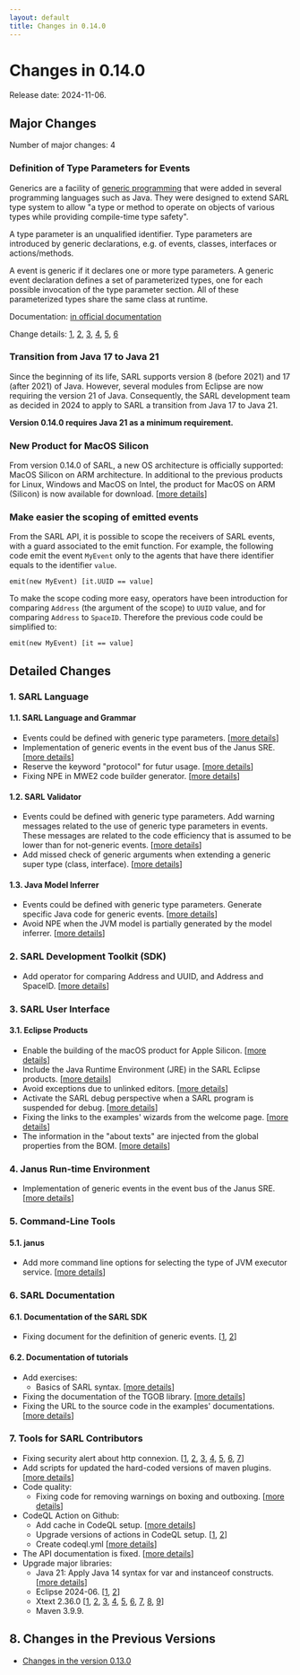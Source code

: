 ```yaml
---
layout: default
title: Changes in 0.14.0
---
```


# Changes in 0.14.0

Release date: 2024-11-06.

## Major Changes

Number of major changes: 4

### Definition of Type Parameters for Events

Generics are a facility of [generic programming](https://en.wikipedia.org/wiki/Generic_programming) that were added in several programming languages such as Java.
They were designed to extend SARL type system to allow "a type or method to operate on objects of various types while providing compile-time type safety".

A type parameter is an unqualified identifier.
Type parameters are introduced by generic declarations, e.g. of events, classes, interfaces or actions/methods.

A event is generic if it declares one or more type parameters.
A generic event declaration defines a set of parameterized types, one for each possible invocation of the type parameter section.
All of these parameterized types share the same class at runtime.

Documentation: [in official documentation](http://www.sarl.io/docs/official/reference/Event.html)


Change details: [1](http://sarl.io/sarl/sarl/commit/7222fea427ccc30c5f463fc68d306625a1574ffa), [2](http://sarl.io/sarl/sarl/commit/c25a092b75bf6495d1c9f62256c56259cfb97be8), [3](http://sarl.io/sarl/sarl/commit/d808e052c2bc895be25ffe70d7818d2f5d3a7ccd), [4](http://sarl.io/sarl/sarl/commit/137be5acf36264a02b727409c98f0fcf06f251f4), [5](http://sarl.io/sarl/sarl/commit/e96140bb028fc6c450bf7112253534034df66ccf), [6](http://sarl.io/sarl/sarl/commit/47b6a0b82139a4c946494c0abd0030e6ea87f401)


### Transition from Java 17 to Java 21

Since the beginning of its life, SARL supports version 8 (before 2021) and 17 (after 2021) of Java.
However, several modules from Eclipse are now requiring the version 21 of Java.
Consequently, the SARL development team as decided in 2024 to apply to SARL a transition from Java 17 to Java 21.

**Version 0.14.0 requires Java 21 as a minimum requirement.**


### New Product for MacOS Silicon

From version 0.14.0 of SARL, a new OS architecture is officially supported: MacOS Silicon on ARM architecture.
In additional to the previous products for Linux, Windows and MacOS on Intel, the product for MacOS on ARM (Silicon) is now available for download. [[more details](http://sarl.io/sarl/sarl/commit/406672ac8dca59163b99834733bb73b2292021c0)]


### Make easier the scoping of emitted events

From the SARL API, it is possible to scope the receivers of SARL events, with a guard associated to the emit function.
For example, the following code emit the event `MyEvent` only to the agents that have there identifier equals to the identifier `value`.

```sarl
emit(new MyEvent) [it.UUID == value]
```

To make the scope coding more easy, operators have been introduction for comparing `Address` (the argument of the scope) to `UUID` value, and for comparing `Address` to `SpaceID`. Therefore the previous code could be simplified to:

```sarl
emit(new MyEvent) [it == value]
```


## Detailed Changes

### 1. SARL Language

#### 1.1. SARL Language and Grammar

* Events could be defined with generic type parameters. [[more details](http://sarl.io/sarl/sarl/commit/7222fea427ccc30c5f463fc68d306625a1574ffa)]
* Implementation of generic events in the event bus of the Janus SRE. [[more details](http://sarl.io/sarl/sarl/commit/e96140bb028fc6c450bf7112253534034df66ccf)]
* Reserve the keyword "protocol" for futur usage. [[more details](http://sarl.io/sarl/sarl/commit/35bd5c37c6145784b19d912b901b0b04ee3e3f2c)]
* Fixing NPE in MWE2 code builder generator. [[more details](http://sarl.io/sarl/sarl/commit/4325e41409907ca80f1a037289f14390d8399cba)]


#### 1.2. SARL Validator

* Events could be defined with generic type parameters. Add warning messages related to the use of generic type parameters in events. These messages are related to the code efficiency that is assumed to be lower than for not-generic events. [[more details](http://sarl.io/sarl/sarl/commit/137be5acf36264a02b727409c98f0fcf06f251f4)]
* Add missed check of generic arguments when extending a generic super type (class, interface). [[more details](http://sarl.io/sarl/sarl/commit/a0f450ddcf9965462dc07d3ae1944769197c11af)]


#### 1.3. Java Model Inferrer

* Events could be defined with generic type parameters. Generate specific Java code for generic events. [[more details](http://sarl.io/sarl/sarl/commit/c25a092b75bf6495d1c9f62256c56259cfb97be8)]
* Avoid NPE when the JVM model is partially generated by the model inferrer. [[more details](http://sarl.io/sarl/sarl/commit/1f92cef8df5789bfadf0240f472ba42198b7db4c)]


### 2. SARL Development Toolkit (SDK)

* Add operator for comparing Address and UUID, and Address and SpaceID. [[more details](http://sarl.io/sarl/sarl/commit/fbef0a93654447bf174c838f7787e60205014dcc)]


### 3. SARL User Interface

#### 3.1. Eclipse Products

* Enable the building of the macOS product for Apple Silicon. [[more details](http://sarl.io/sarl/sarl/commit/406672ac8dca59163b99834733bb73b2292021c0)]
* Include the Java Runtime Environment (JRE) in the SARL Eclipse products. [[more details](http://sarl.io/sarl/sarl/commit/2cd3f33ffee9b03aa946c4c2cde515960457bba9)]
* Avoid exceptions due to unlinked editors. [[more details](http://sarl.io/sarl/sarl/commit/e294e6b813dcc50d2fb1bc11dc835a944d481f44)]
* Activate the SARL debug perspective when a SARL program is suspended for debug. [[more details](http://sarl.io/sarl/sarl/commit/65a5706b0d119e5c529344cb51ca62689252e166)]
* Fixing the links to the examples' wizards from the welcome page. [[more details](http://sarl.io/sarl/sarl/commit/56a2643f2a98d10cd6f2e8512491820db92f5b90)]
* The information in the "about texts" are injected from the global properties from the BOM. [[more details](http://sarl.io/sarl/sarl/commit/52564ac040751ed4aae5657b1315c5281629687f)]


### 4. Janus Run-time Environment

* Implementation of generic events in the event bus of the Janus SRE. [[more details](http://sarl.io/sarl/sarl/commit/e96140bb028fc6c450bf7112253534034df66ccf)]

### 5. Command-Line Tools

#### 5.1. janus

* Add more command line options for selecting the type of JVM executor service. [[more details](http://sarl.io/sarl/sarl/commit/155e8f7295e15d9ad84b3c5dd52dc1ea33991953)]

### 6. SARL Documentation

#### 6.1. Documentation of the SARL SDK

* Fixing document for the definition of generic events. [[1](http://sarl.io/sarl/sarl/commit/47b6a0b82139a4c946494c0abd0030e6ea87f401), [2](http://sarl.io/sarl/sarl/commit/0d4ecd1b78b701648695b1a9b6e032c05b97d0b7)]


#### 6.2. Documentation of tutorials

* Add exercises:
  * Basics of SARL syntax. [[more details](http://sarl.io/sarl/sarl/commit/9cd4a32780775c8f8106875108a322c89535dc9c)]
* Fixing the documentation of the TGOB library. [[more details](http://sarl.io/sarl/sarl/commit/4f78d0688d8a4686b769e5ea0b529a15b838e0d8)]
* Fixing the URL to the source code in the examples' documentations. [[more details](http://sarl.io/sarl/sarl/commit/e3a963df6761163ae8f35a67683886ed4acfff9d)]


### 7. Tools for SARL Contributors

* Fixing security alert about http connexion. [[1](http://sarl.io/sarl/sarl/commit/02fe4f14a55d0669c91ac647e680eeabe15f8eb4), [2](http://sarl.io/sarl/sarl/commit/5dc9faaa052023b29c636b23d64d1c905f403cd6), [3](http://sarl.io/sarl/sarl/commit/e3896d379650f8de3300c40e011d73fdbd555fbb), [4](http://sarl.io/sarl/sarl/commit/31951460b7391a63e692f4404514cba3d55e6e50), [5](http://sarl.io/sarl/sarl/commit/872763ed7f66b5beb12f3964bae4326c17adc893), [6](http://sarl.io/sarl/sarl/commit/30b146a362e1d0ddbdb52c597c8a29f45591c9d9), [7](http://sarl.io/sarl/sarl/commit/2b42aa7c1ad167f10708d3ae5b130c8f334991b3)]
* Add scripts for updated the hard-coded versions of maven plugins. [[more details](http://sarl.io/sarl/sarl/commit/a4640851ccf9dacc8371904b81a10bb490af2a2f)]
* Code quality:
  * Fixing code for removing warnings on boxing and outboxing. [[more details](http://sarl.io/sarl/sarl/commit/b6fb1014f2ce86688e17578e49740795ac02914a)]
* CodeQL Action on Github:
  * Add cache in CodeQL setup. [[more details](http://sarl.io/sarl/sarl/commit/a4b3cc940e49c87067c4cb891eb5c1b868c61cc7)]
  * Upgrade versions of actions in CodeQL setup. [[1](http://sarl.io/sarl/sarl/commit/8043b0296dba3e6741c33311b2dd2e622f3cd097), [2](http://sarl.io/sarl/sarl/commit/e658eb197e79c0360a889f78bae0b1d18693076f)]
  * Create codeql.yml [[more details](http://sarl.io/sarl/sarl/commit/68caa160a50661c06a7413a6a759de3a45a0ab63)]
* The API documentation is fixed. [[more details](http://sarl.io/sarl/sarl/commit/6cebdca94654c2c5b0332bd7997855812c935d5b)]
* Upgrade major libraries:
  * Java 21: Apply Java 14 syntax for var and instanceof constructs. [[more details](http://sarl.io/sarl/sarl/commit/8f91a7c1d5ad44670beed60f3588cc262df7c482)]
  * Eclipse 2024-06. [[1](http://sarl.io/sarl/sarl/commit/7b3f212c7c5cb467f757d783e597d9594fa42377), [2](http://sarl.io/sarl/sarl/commit/54d00705604e4470092998251e8e3a0aeb42a87f)]
  * Xtext 2.36.0 [[1](http://sarl.io/sarl/sarl/commit/decb940c2637c9e1b76f9857cfa60c08ed42fbb1), [2](http://sarl.io/sarl/sarl/commit/906ec8a06fce8b0a1883019c74dcce039d1b680c), [3](http://sarl.io/sarl/sarl/commit/54d00705604e4470092998251e8e3a0aeb42a87f), [4](http://sarl.io/sarl/sarl/commit/a25e4b94e844de64aa99584f27c5965a80a6a8e5), [5](http://sarl.io/sarl/sarl/commit/025f0760f2e2f94af1972829e05edd6fc74653f6), [6](http://sarl.io/sarl/sarl/commit/d347b370fbe353705be83101387f808d60772289), [7](http://sarl.io/sarl/sarl/commit/a256cc7329c9d1083a4f1debdbd85941b010898e), [8](http://sarl.io/sarl/sarl/commit/00495b83443d9e25306d650a6eb8da1d2db11f35), [9](http://sarl.io/sarl/sarl/commit/7b3f212c7c5cb467f757d783e597d9594fa42377)]
  * Maven 3.9.9.


## 8. Changes in the Previous Versions

* [Changes in the version 0.13.0](./changes_0.13.0.html)

